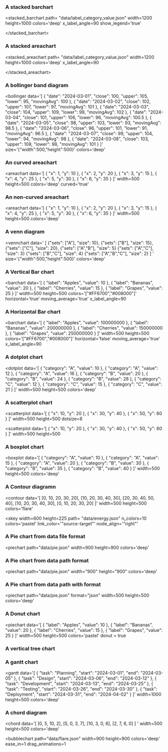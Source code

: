 


### A stacked barchart 


<stacked_barchart
  path= "data/label_category_value.json"
  width=1200
  height=1000
  colors='deep'
  x_label_angle=90
  show_legend='true'
>
</stacked_barchart>





### A stacked areachart 


<stacked_areachart
  path= "data/label_category_value.json"
  width=1200
  height=1000
  colors='deep'
  x_label_angle=90
>
</stacked_areachart>



### A bollinger band diagram 


<bollinger
data='[
  { "date": "2024-03-01", "close": 100, "upper": 105, "lower": 95, "movingAvg": 100 },
  { "date": "2024-03-02", "close": 102, "upper": 107, "lower": 97, "movingAvg": 101 },
  { "date": "2024-03-03", "close": 104, "upper": 109, "lower": 99, "movingAvg": 102 },
  { "date": "2024-03-04", "close": 101, "upper": 106, "lower": 96, "movingAvg": 100.5 },
  { "date": "2024-03-05", "close": 98, "upper": 103, "lower": 93, "movingAvg": 98.5 },
  { "date": "2024-03-06", "close": 96, "upper": 101, "lower": 91, "movingAvg": 96.5 },
  { "date": "2024-03-07", "close": 99, "upper": 104, "lower": 94, "movingAvg": 98 },
  { "date": "2024-03-08", "close": 103, "upper": 108, "lower": 98, "movingAvg": 101 }
]'
  size='{"width":500,"height":500}'
  colors='deep'
>
</bollinger>




### An curved areachart 


<areachart
data='[
  { "x": 1, "y": 10 }, 
  { "x": 2, "y": 20 },
  { "x": 3, "y": 15 },
  { "x": 4, "y": 25 },
  { "x": 5, "y": 30 },
  { "x": 6, "y": 35 }
  ]'
  width=500
  height=500
  colors='deep'
  curved='true'
>
</areachart>




### An non-curved areachart 


<areachart
data='[
  { "x": 1, "y": 10 }, 
  { "x": 2, "y": 20 },
  { "x": 3, "y": 15 },
  { "x": 4, "y": 25 },
  { "x": 5, "y": 30 },
  { "x": 6, "y": 35 }
  ]'
  width=500
  height=500
  colors='deep'
>
</areachart>

### A venn diagram 


<vennchart
data='
  [ 
  {"sets": ["A"], "size": 10}, 
    {"sets": ["B"], "size": 15},
    {"sets": ["C"], "size": 20},
    {"sets": ["A","B"], "size": 5}
    {"sets": ["A","C"], "size": 3}
    {"sets": ["B","C"], "size": 4}
    {"sets": ["A","B","C"], "size": 2}
  ]
'
  size='{"width":500,"height":500}'
  colors='deep'
>
</vennchart>




### A Vertical Bar chart



<barchart
  data='[
    { "label": "Apples", "value": 10 },
    { "label": "Bananas", "value": 20 },
    { "label": "Cherries", "value": 15 },
    { "label": "Grapes", "value": 25 }
  ]'
  width=500
  height=500
  colors='["#FF6700","#008000"]'
  horizontal='true'
  moving_average='true'
  x_label_angle=90
>
</barchart>




### A Horizontal Bar chart



<barchart
data='[
  { "label": "Apples", "value": 100000000 },
  { "label": "Bananas", "value": 200000000 },
  { "label": "Cherries", "value": 150000000 },
  { "label": "Grapes", "value": 250000000 }
]'
  width=500
  height=500
  colors='["#FF6700","#008000"]'
  horizontal='false'
  moving_average='true'
  x_label_angle=90
>
</barchart>




### A dotplot chart 


<dotplot
data='[
    { "category": "A", "value": 10 },
    { "category": "A", "value": 12 },
    { "category": "A", "value": 16 },
    { "category": "B", "value": 20 },
    { "category": "B", "value": 24 },
    { "category": "B", "value": 28 },
    { "category": "C", "value": 12 },
    { "category": "C", "value": 15 },
    { "category": "C", "value": 21 }
]'
     width=500
  height=500
  colors='deep'
>
</dotplot>




### A scatterplot chart 


<scatterplot
data='[
     { "x": 10, "y": 20 },
  { "x": 30, "y": 40 },
  { "x": 50, "y": 60 }
]'
     width=500
  height=500
  dotsize=8
>
</scatterplot>

<scatterplot
data='[
     { "x": 10, "y": 20 },
  { "x": 30, "y": 40 },
  { "x": 50, "y": 60 }
]'
    width=500
  height=500
>
</scatterplot>



### A boxplot chart 


<boxplot
data='[
   { "category": "A", "value": 10 },
  { "category": "A", "value": 15 },
  { "category": "A", "value": 20 },
  { "category": "B", "value": 30 },
  { "category": "B", "value": 35 },
  { "category": "B", "value": 40 }
]'
     width=500
  height=500
  colors='deep'
>
</boxplot>



### A Contour diagramn


<contour
data='[
  [0, 10, 20, 30, 20],
  [10, 20, 30, 40, 30],
  [20, 30, 40, 50, 40],
  [10, 20, 30, 40, 30],
  [0, 10, 20, 30, 20]
]'
   width=500
  height=500
  colors='flare'
>
</contour>





<skey
 path= "data/std_focus.json"
    link_color='"target"'
    colors='cc.glasbey'
    width=1000
  height=500>
</skey>



<skey
  width=600
  height=225
  path= "data/energy.json"
  n_colors=10
  colors='pastel'
  link_color='"source-target"'
  node_align='"right"'
>
</skey>



### A Pie chart from data file format


<piechart
  path="data/pie.json"
  width=900
  height=900
  colors='deep'
>
</piechart>



### A Pie chart from data path format


<piechart
  path="data/pie.json"
  width="900"
  height="900"
  colors='deep'
>
</piechart>



### A Pie chart from data path with format


<piechart
  path="data/pie.json"
  format="json"
  width=500
  height=500
  colors='deep'
>
</piechart>






### A Donut chart


<piechart
data='[
  { "label": "Apples", "value": 10 },
  { "label": "Bananas", "value": 20 },
  { "label": "Cherries", "value": 15 },
  { "label": "Grapes", "value": 25 }
]'
  width=500
  height=500
  colors='pastel'
  donut = true
>
</piechart>



### A vertical tree chart

<tree
    data='{
    "name": "root",
    "children": [
            { "name": "A", "value": 10 },
            { "name": "B", "value": 20 },
            { "name": "C", "children": [
                { "name": "C1", "value": 10 },
                { "name": "C2", "value": 5 },
                { "name": "C3", "value": 15 }
            ]},
            { "name": "D", "value": 40 }
        ]
    }
    '
    width=1000
  height=500
    colors='deep'
    vertical=True>
</tree>





### A gantt chart


<gantt
  data='[
    { "task": "Planning", "start": "2024-03-01", "end": "2024-03-05" },
    { "task": "Design", "start": "2024-03-06", "end": "2024-03-12" },
    { "task": "Development", "start": "2024-03-13", "end": "2024-03-25" },
    { "task": "Testing", "start": "2024-03-26", "end": "2024-03-30" },
    { "task": "Deployment", "start": "2024-03-31", "end": "2024-04-02" }
  ]'
  width=1000
  height=500
  colors='deep'
>
</gantt>



### A chord diagram 


<chord
data='[
  [0, 5, 10, 2],
  [5, 0, 3, 7],
  [10, 3, 0, 6],
  [2, 7, 6, 0]
]
'
  width=500
  height=500
  colors='deep'
>
</chord>




<bubblechart
  path="data/flare.json"
  width=900
  height=900
  colors='deep'
  ease_in=1
  drag_animations=1
>
</bubblechart>
